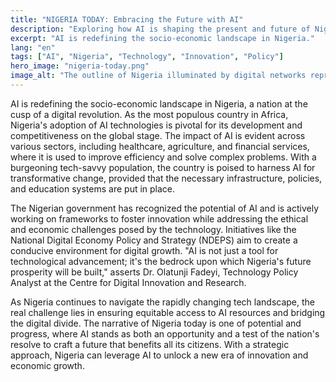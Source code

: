 ```yaml
---
title: "NIGERIA TODAY: Embracing the Future with AI"
description: "Exploring how AI is shaping the present and future of Nigeria."
excerpt: "AI is redefining the socio-economic landscape in Nigeria."
lang: "en"
tags: ["AI", "Nigeria", "Technology", "Innovation", "Policy"]
hero_image: "nigeria-today.png"
image_alt: "The outline of Nigeria illuminated by digital networks representing AI integration"
---
```


AI is redefining the socio-economic landscape in Nigeria, a nation at the cusp of a digital revolution. As the most populous country in Africa, Nigeria's adoption of AI technologies is pivotal for its development and competitiveness on the global stage. The impact of AI is evident across various sectors, including healthcare, agriculture, and financial services, where it is used to improve efficiency and solve complex problems. With a burgeoning tech-savvy population, the country is poised to harness AI for transformative change, provided that the necessary infrastructure, policies, and education systems are put in place.

The Nigerian government has recognized the potential of AI and is actively working on frameworks to foster innovation while addressing the ethical and economic challenges posed by the technology. Initiatives like the National Digital Economy Policy and Strategy (NDEPS) aim to create a conducive environment for digital growth. "AI is not just a tool for technological advancement; it's the bedrock upon which Nigeria's future prosperity will be built," asserts Dr. Olatunji Fadeyi, Technology Policy Analyst at the Centre for Digital Innovation and Research.

As Nigeria continues to navigate the rapidly changing tech landscape, the real challenge lies in ensuring equitable access to AI resources and bridging the digital divide. The narrative of Nigeria today is one of potential and progress, where AI stands as both an opportunity and a test of the nation's resolve to craft a future that benefits all its citizens. With a strategic approach, Nigeria can leverage AI to unlock a new era of innovation and economic growth.